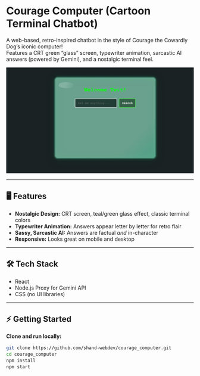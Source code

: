 # Courage Computer (Cartoon Terminal Chatbot)

A web-based, retro-inspired chatbot in the style of Courage the Cowardly Dog’s iconic computer!  
Features a CRT green “glass” screen, typewriter animation, sarcastic AI answers (powered by Gemini), and a nostalgic terminal feel.

![Screenshot](./screenshot.jpeg)


---

## 🖥 Features

- **Nostalgic Design:** CRT screen, teal/green glass effect, classic terminal colors
- **Typewriter Animation:** Answers appear letter by letter for retro flair
- **Sassy, Sarcastic AI:** Answers are factual *and* in-character
- **Responsive:** Looks great on mobile and desktop

---

## 🛠️ Tech Stack

- React
- Node.js Proxy for Gemini API
- CSS (no UI libraries)

---

## ⚡ Getting Started

**Clone and run locally:**
```bash
git clone https://github.com/shand-webdev/courage_computer.git
cd courage_computer
npm install
npm start
